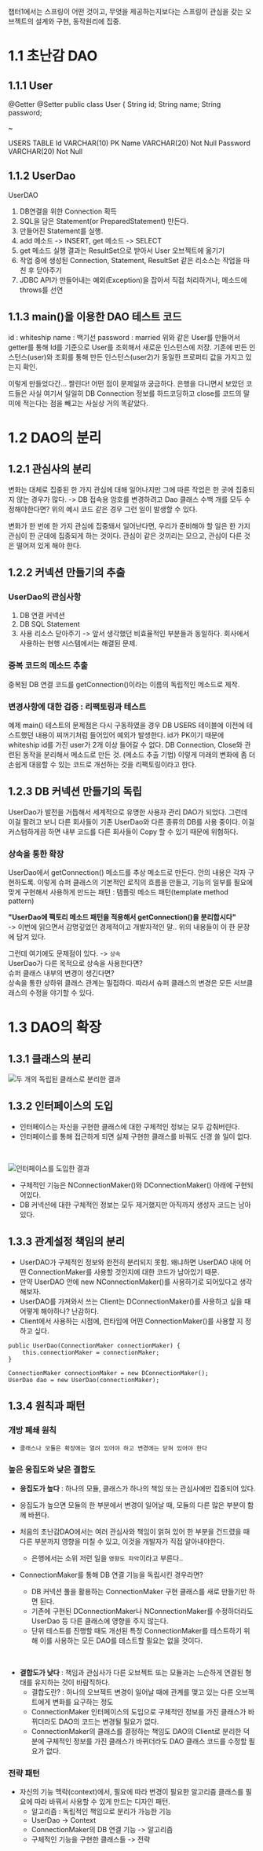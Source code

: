 챕터1에서는 스프링이 어떤 것이고, 무엇을 제공하는지보다는 스프링이 관심을 갖는 오브젝트의 설계와 구현, 동작원리에 집중.

# 1.1 초난감 DAO

## 1.1.1 User
@Getter
@Setter
public class User {
String id;
String name;
String password;

~

USERS TABLE
Id VARCHAR(10) PK
Name VARCHAR(20) Not Null
Password VARCHAR(20) Not Null

## 1.1.2 UserDao
UserDAO
1. DB연결을 위한 Connection 획득
2. SQL을 담은 Statement(or PreparedStatement) 만든다.
3. 만들어진 Statement를 실행.
4. add 메소드 -> INSERT, get 메소드 -> SELECT
5. get 메소드 실행 결과는 ResultSet으로 받아서 User 오브젝트에 옮기기
6. 작업 중에 생성된 Connection, Statement, ResultSet 같은 리소스는 작업을 마친 후 닫아주기
7. JDBC API가 만들어내는 예외(Exception)을 잡아서 직접 처리하거나, 메소드에 throws를 선언

## 1.1.3 main()을 이용한 DAO 테스트 코드
id : whiteship
name : 백기선
password : married
위와 같은 User를 만들어서 getter를 통해 Id를 기준으로 User를 조회해서 새로운 인스턴스에 저장.
기존에 만든 인스턴스(user)와 조회를 통해 만든 인스턴스(user2)가 동일한 프로퍼티 값을 가지고 있는지 확인.

이렇게 만들었다간... 짤린다!
어떤 점이 문제일까 궁금하다. 은행을 다니면서 보았던 코드들은 사실 여기서 일일히 DB Connection 정보를 하드코딩하고 close를 코드의 말미에 적는다는 점을 빼고는 사실상 거의 똑같았다.

# 1.2 DAO의 분리
## 1.2.1 관심사의 분리
변화는 대체로 집중된 한 가지 관심에 대해 일어나지만 그에 따른 작업은 한 곳에 집중되지 않는 경우가 많다.
-> DB 접속용 암호를 변경하려고 Dao 클래스 수백 개를 모두 수정해야한다면? 위의 예시 코드 같은 경우 그런 일이 발생할 수 있다.

변화가 한 번에 한 가지 관심에 집중돼서 일어난다면, 우리가 준비해야 할 일은 한 가지 관심이 한 군데에 집중되게 하는 것이다.
관심이 같은 것끼리는 모으고, 관심이 다른 것은 떨어져 있게 해야 한다.

## 1.2.2 커넥션 만들기의 추출
### UserDao의 관심사항
1. DB 연결 커넥션
2. DB SQL Statement
3. 사용 리소스 닫아주기
-> 앞서 생각했던 비효율적인 부분들과 동일하다. 회사에서 사용하는 현행 시스템에서는 해결된 문제.

### 중복 코드의 메소드 추출
중복된 DB 연결 코드를 getConnection()이라는 이름의 독립적인 메소드로 제작.
 
### 변경사항에 대한 검증 : 리팩토링과 테스트
예제 main() 테스트의 문제점은 다시 구동하였을 경우 DB USERS 테이블에 이전에 테스트했던 내용이 찌꺼기처럼 들어있어 예외가 발생한다. id가 PK이기 때문에 whiteship id를 가진 user가 2개 이상 들어갈 수 없다.
DB Connection, Close와 관련된 동작을 분리해서 메소드로 만든 것. (메소드 추출 기법)
이렇게 미래의 변화에 좀 더 손쉽게 대응할 수 있는 코드로 개선하는 것을 리팩토링이라고 한다.

## 1.2.3 DB 커넥션 만들기의 독립
UserDao가 발전을 거듭해서 세계적으로 유명한 사용자 관리 DAO가 되었다.
그런데 이걸 팔려고 보니 다른 회사들이 기존 UserDao와 다른 종류의 DB를 사용 중이다.
이걸 커스텀하게끔 하면 내부 코드를 다른 회사들이 Copy 할 수 있기 때문에 위험하다.

### 상속을 통한 확장
UserDao에서 getConnection() 메소드를 추상 메소드로 만든다. 안의 내용은 각자 구현하도록.
이렇게 슈퍼 클래스의 기본적인 로직의 흐름을 만들고, 기능의 일부를 필요에 맞게 구현해서 사용하게 만드는 패턴 : 템플릿 메소드 패턴(template method pattern)

**"UserDao에 팩토리 메소드 패턴을 적용해서 getConnection()을 분리합시다"**    
-> 이번에 읽으면서 감명깊었던 경제적이고 개발자적인 말.. 위의 내용들이 이 한 문장에 담겨 있다.

그런데 여기에도 문제점이 있다. -> `상속`    
UserDao가 다른 목적으로 상속을 사용한다면?    
슈퍼 클래스 내부의 변경이 생긴다면?    
상속을 통한 상하위 클래스 관계는 밀접하다. 따라서 슈퍼 클래스의 변경은 모든 서브클래스의 수정을 야기할 수 있다.

# 1.3 DAO의 확장
## 1.3.1 클래스의 분리
![두 개의 독립된 클래스로 분리한 결과](https://github.com/taechacode/TIL/assets/63395751/d824f929-9f0a-40c1-a805-bab4f8a99e40)

## 1.3.2 인터페이스의 도입
- 인터페이스는 자신을 구현한 클래스에 대한 구체적인 정보는 모두 감춰버린다.
- 인터페이스를 통해 접근하게 되면 실제 구현한 클래스를 바꿔도 신경 쓸 일이 없다.
<br/>

![인터페이스를 도입한 결과](https://github.com/taechacode/TIL/assets/63395751/66efc084-fcf7-439f-9ddc-e08db0d4b0e5)

- 구체적인 기능은 NConnectionMaker()와 DConnectionMaker() 아래에 구현되어있다.
- DB 커넥션에 대한 구체적인 정보는 모두 제거했지만 아직까지 생성자 코드는 남아있다.

## 1.3.3 관계설정 책임의 분리
- UserDAO가 구체적인 정보와 완전히 분리되지 못함. 왜냐하면 UserDAO 내에 어떤 ConnectionMaker를 사용할 것인지에 대한 코드가 남아있기 때문.
- 만약 UserDAO 안에 new NConnectionMaker()를 사용하기로 되어있다고 생각해보자.
- UserDAO를 가져와서 쓰는 Client는 DConnectionMaker()를 사용하고 싶을 때 어떻게 해야하나? 난감하다.
- Client에서 사용하는 시점에, 런타임에 어떤 ConnectionMaker()를 사용할 지 정하고 싶다.

```
public UserDao(ConnectionMaker connectionMaker) {
    this.connectionMaker = connectionMaker;
}
```

```
ConnectionMaker connectionMaker = new DConnectionMaker();
UserDao dao = new UserDao(connectionMaker);
```

## 1.3.4 원칙과 패턴

### 개방 폐쇄 원칙
- `클래스나 모듈은 확장에는 열려 있어야 하고 변경에는 닫혀 있어야 한다`

### 높은 응집도와 낮은 결합도
- **응집도가 높다** : 하나의 모듈, 클래스가 하나의 책임 또는 관심사에만 집중되어 있다.
- 응집도가 높으면 모듈의 한 부분에서 변경이 일어날 때, 모듈의 다른 많은 부분이 함께 바뀐다.
- 처음의 초난감DAO에서는 여러 관심사와 책임이 얽혀 있어 한 부분을 건드렸을 때 다른 부분까지 영향을 미칠 수 있고, 이것을 개발자가 직접 알아내야한다.<br/>
    - 은행에서는 소위 저런 일을 `영향도 파악`이라고 부른다..
  
- ConnectionMaker를 통해 DB 연결 기능을 독립시킨 경우라면?
    - DB 커넥션 풀을 활용하는 ConnectionMaker 구현 클래스를 새로 만들기만 하면 된다.
    - 기존에 구현된 DConnectionMaker나 NConnectionMaker를 수정하더라도 UserDao 등 다른 클래스에 영향을 주지 않는다.
    - 단위 테스트를 진행할 때도 개선된 특정 ConnectionMaker를 테스트하기 위해 이를 사용하는 모든 DAO를 테스트할 필요는 없을 것이다.
 <br/>

- **결합도가 낮다** : 책임과 관심사가 다른 오브젝트 또는 모듈과는 느슨하게 연결된 형태를 유지하는 것이 바람직하다.
    - 결합도란? : 하나의 오브젝트 변경이 일어날 때에 관계를 맺고 있는 다른 오브젝트에게 변화를 요구하는 정도
    - ConnectionMaker 인터페이스의 도입으로 구체적인 정보를 가진 클래스가 바뀌더라도 DAO의 코드는 변경될 필요가 없다.
    - ConnectionMaker의 클래스를 결정하는 책임도 DAO의 Client로 분리한 덕분에 구체적인 정보를 가진 클래스가 바뀌더라도 DAO 클래스 코드를 수정할 필요가 없다.

 ### 전략 패턴
- 자신의 기능 맥락(context)에서, 필요에 따라 변경이 필요한 알고리즘 클래스를 필요에 따라 바꿔서 사용할 수 있게 만드는 디자인 패턴.
    - 알고리즘 : 독립적인 책임으로 분리가 가능한 기능
    - UserDao -> Context
    - ConnectionMaker의 DB 연결 기능 -> 알고리즘
    - 구체적인 기능을 구현한 클래스들 -> 전략
